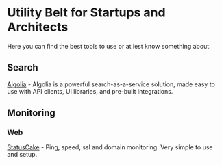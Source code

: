 # Utility Belt for Startups and Architects
Here you can find the best tools to use or at lest know something about.

## Search
<a href="https://www.algolia.com" target="_blank">Algolia</a> - Algolia is a powerful search-as-a-service solution, made easy to use with API clients, UI libraries, and pre-built integrations. 

## Monitoring

### Web
<a href="https://www.statuscake.com" target="_blank">StatusCake</a> - Ping, speed, ssl and domain monitoring. Very simple to use and setup. 


